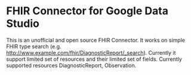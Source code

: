 # FHIR Connector for Google Data Studio
This is an unofficial and open source FHIR Connector. It works on simple FHIR type search (e.g. http://www.example.com/fhir/DiagnosticReport/_search). Currently it support limited set of resources and their limited set of fields. Currently supported resources DiagnosticReport, Observation.

